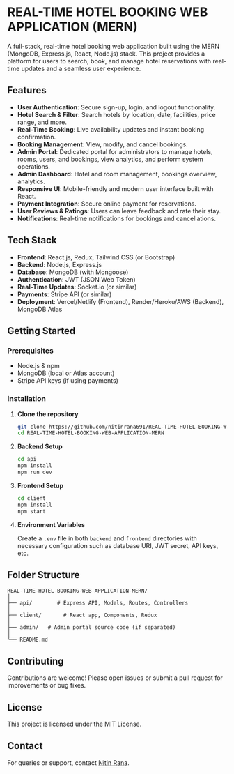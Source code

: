 # REAL-TIME HOTEL BOOKING WEB APPLICATION (MERN)

A full-stack, real-time hotel booking web application built using the MERN (MongoDB, Express.js, React, Node.js) stack. This project provides a platform for users to search, book, and manage hotel reservations with real-time updates and a seamless user experience.

## Features

- **User Authentication**: Secure sign-up, login, and logout functionality.
- **Hotel Search & Filter**: Search hotels by location, date, facilities, price range, and more.
- **Real-Time Booking**: Live availability updates and instant booking confirmation.
- **Booking Management**: View, modify, and cancel bookings.
- **Admin Portal**: Dedicated portal for administrators to manage hotels, rooms, users, and bookings, view analytics, and perform system operations.
- **Admin Dashboard**: Hotel and room management, bookings overview, analytics.
- **Responsive UI**: Mobile-friendly and modern user interface built with React.
- **Payment Integration**: Secure online payment for reservations.
- **User Reviews & Ratings**: Users can leave feedback and rate their stay.
- **Notifications**: Real-time notifications for bookings and cancellations.

## Tech Stack

- **Frontend**: React.js, Redux, Tailwind CSS (or Bootstrap)
- **Backend**: Node.js, Express.js
- **Database**: MongoDB (with Mongoose)
- **Authentication**: JWT (JSON Web Token)
- **Real-Time Updates**: Socket.io (or similar)
- **Payments**: Stripe API (or similar)
- **Deployment**: Vercel/Netlify (Frontend), Render/Heroku/AWS (Backend), MongoDB Atlas

## Getting Started

### Prerequisites

- Node.js & npm
- MongoDB (local or Atlas account)
- Stripe API keys (if using payments)

### Installation

1. **Clone the repository**
   ```bash
   git clone https://github.com/nitinrana691/REAL-TIME-HOTEL-BOOKING-WEB-APPLICATION-MERN.git
   cd REAL-TIME-HOTEL-BOOKING-WEB-APPLICATION-MERN
   ```

2. **Backend Setup**
   ```bash
   cd api
   npm install
   npm run dev
   ```

3. **Frontend Setup**
   ```bash
   cd client
   npm install
   npm start
   ```

4. **Environment Variables**

   Create a `.env` file in both `backend` and `frontend` directories with necessary configuration such as database URI, JWT secret, API keys, etc.

## Folder Structure

```
REAL-TIME-HOTEL-BOOKING-WEB-APPLICATION-MERN/
│
├── api/        # Express API, Models, Routes, Controllers
│
├── client/       # React app, Components, Redux
│
├── admin/   # Admin portal source code (if separated)
│
└── README.md
```

## Contributing

Contributions are welcome! Please open issues or submit a pull request for improvements or bug fixes.

## License

This project is licensed under the MIT License.

## Contact

For queries or support, contact [Nitin Rana](https://github.com/nitinrana691).
